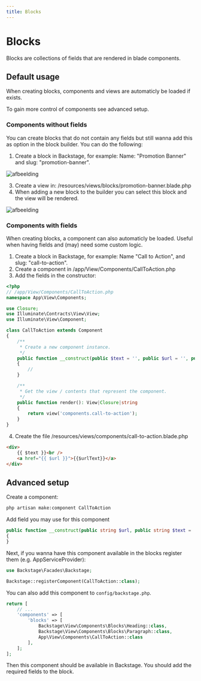 ```yaml
---
title: Blocks
---
```


# Blocks

Blocks are collections of fields that are rendered in blade components.

## Default usage

When creating blocks, components and views are automaticly be loaded if exists.

To gain more control of components see advanced setup.

### Components without fields

You can create blocks that do not contain any fields but still wanna add this as option in the block builder. You can do the following:

1. Create a block in Backstage, for example: Name: "Promotion Banner" and slug: "promotion-banner".

![afbeelding](https://github.com/user-attachments/assets/ad526b50-799d-4f87-9b71-d9aa963db4c8)

3. Create a view in: /resources/views/blocks/promotion-banner.blade.php
4. When adding a new block to the builder you can select this block and the view will be rendered.

![afbeelding](https://github.com/user-attachments/assets/3d3f9c6b-8778-4627-ace2-8c6bed0beca6)

### Components with fields

When creating blocks, a component can also automaticly be loaded. Useful when having fields and (may) need some custom logic.

1. Create a block in Backstage, for example: Name "Call to Action", and slug: "call-to-action".
2. Create a component in /app/View/Components/CallToAction.php
3. Add the fields in the constructor:
```php
<?php
// /app/View/Components/CallToAction.php
namespace App\View\Components;

use Closure;
use Illuminate\Contracts\View\View;
use Illuminate\View\Component;

class CallToAction extends Component
{
    /**
     * Create a new component instance.
     */
    public function __construct(public $text = '', public $url = '', public $urlText = '')
    {
        //
    }

    /**
     * Get the view / contents that represent the component.
     */
    public function render(): View|Closure|string
    {
        return view('components.call-to-action');
    }
}
```
4. Create the file /resources/views/components/call-to-action.blade.php
```html
<div>
    {{ $text }}<br />
    <a href="{{ $url }}">{{$urlText}}</a>
</div>
```

## Advanced setup

Create a component:

```bash
php artisan make:component CallToAction
```

Add field you may use for this component
```php
public function __construct(public string $url, public string $text = 'Click me')
{
}
```

Next, if you wanna have this component available in the blocks register them (e.g. AppServiceProvider):

```php
use Backstage\Facades\Backstage;

Backstage::registerComponent(CallToAction::class);
```

You can also add this component to `config/backstage.php`.

```php
return [
    // ...
    'components' => [
        'blocks' => [
            Backstage\View\Components\Blocks\Heading::class,
            Backstage\View\Components\Blocks\Paragraph::class,
            App\View\Components\CallToAction::class
        ],
    ];
];
```

Then this component should be available in Backstage. You should add the required fields to the block.
